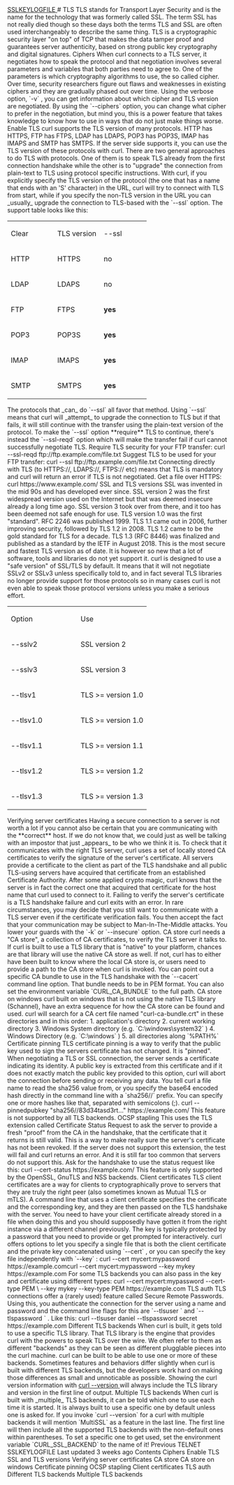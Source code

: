 
<a href="telnet.html" class="navButton-94f2579c--pageItemWithChildrenNested-2c5d8183--navButtonClickable-161b88ca">
</a>
<a href="tls/sslkeylogfile.html" class="navButton-94f2579c--pageItemWithChildrenNested-2c5d8183--navButtonClickable-161b88ca">
<span class="text-4505230f--UIH300-2063425d--textContentFamily-49a318e1--navButtonLabel-14a4968f">SSLKEYLOGFILE</span>
</a># <span class="text-4505230f--DisplayH900-bfb998fa--textContentFamily-49a318e1">TLS</span>
<span class="text-4505230f--UIH300-2063425d--textUIFamily-5ebd8e40--text-8ee2c8b2">
</span>
<span class="text-4505230f--UIH300-2063425d--textUIFamily-5ebd8e40--text-8ee2c8b2">
</span>
<span class="text-4505230f--TextH400-3033861f--textContentFamily-49a318e1">
<span data-key="5e43ce97c2884bf3a8dae08a6d41af6d">
<span data-offset-key="5e43ce97c2884bf3a8dae08a6d41af6d:0">TLS stands for Transport Layer Security and is the name for the technology that was formerly called SSL. The term SSL has not really died though so these days both the terms TLS and SSL are often used interchangeably to describe the same thing.</span>
</span>
</span>
<span class="text-4505230f--TextH400-3033861f--textContentFamily-49a318e1">
<span data-key="188c33105dbf4dde8c29176f808195ff">
<span data-offset-key="188c33105dbf4dde8c29176f808195ff:0">TLS is a cryptographic security layer "on top" of TCP that makes the data tamper proof and guarantees server authenticity, based on strong public key cryptography and digital signatures.</span>
</span>
</span>
<span class="text-4505230f--HeadingH700-04e1a2a3--textContentFamily-49a318e1">
<span data-key="74260da46c7b4005a088777cc5666b16">
<span data-offset-key="74260da46c7b4005a088777cc5666b16:0">Ciphers</span>
</span>
</span>
<span class="text-4505230f--TextH400-3033861f--textContentFamily-49a318e1">
<span data-key="efcf7276e9e14abcb99b2de677f614f4">
<span data-offset-key="efcf7276e9e14abcb99b2de677f614f4:0">When curl connects to a TLS server, it negotiates how to speak the protocol and that negotiation involves several parameters and variables that both parties need to agree to. One of the parameters is which cryptography algorithms to use, the so called cipher. Over time, security researchers figure out flaws and weaknesses in existing ciphers and they are gradually phased out over time.</span>
</span>
</span>
<span class="text-4505230f--TextH400-3033861f--textContentFamily-49a318e1">
<span data-key="3c1a4e5ea006463ea8a978313e6c3ada">
<span data-offset-key="3c1a4e5ea006463ea8a978313e6c3ada:0">Using the verbose option, </span>
<span data-offset-key="3c1a4e5ea006463ea8a978313e6c3ada:1">`-v`</span>
<span data-offset-key="3c1a4e5ea006463ea8a978313e6c3ada:2">, you can get information about which cipher and TLS version are negotiated. By using the </span>
<span data-offset-key="3c1a4e5ea006463ea8a978313e6c3ada:3">`--ciphers`</span>
<span data-offset-key="3c1a4e5ea006463ea8a978313e6c3ada:4"> option, you can change what cipher to prefer in the negotiation, but mind you, this is a power feature that takes knowledge to know how to use in ways that do not just make things worse.</span>
</span>
</span>
<span class="text-4505230f--HeadingH700-04e1a2a3--textContentFamily-49a318e1">
<span data-key="426fac17080643458ae71c31825b3ed8">
<span data-offset-key="426fac17080643458ae71c31825b3ed8:0">Enable TLS</span>
</span>
</span>
<span class="text-4505230f--TextH400-3033861f--textContentFamily-49a318e1">
<span data-key="21f8e87db84243faa73b670a3d520d4b">
<span data-offset-key="21f8e87db84243faa73b670a3d520d4b:0">curl supports the TLS version of many protocols. HTTP has HTTPS, FTP has FTPS, LDAP has LDAPS, POP3 has POP3S, IMAP has IMAPS and SMTP has SMTPS.</span>
</span>
</span>
<span class="text-4505230f--TextH400-3033861f--textContentFamily-49a318e1">
<span data-key="8136cca7d4a94acb8df2c48b9d769a1f">
<span data-offset-key="8136cca7d4a94acb8df2c48b9d769a1f:0">If the server side supports it, you can use the TLS version of these protocols with curl.</span>
</span>
</span>
<span class="text-4505230f--TextH400-3033861f--textContentFamily-49a318e1">
<span data-key="28be41a135b149a5b6823b1de92fecde">
<span data-offset-key="28be41a135b149a5b6823b1de92fecde:0">There are two general approaches to do TLS with protocols. One of them is to speak TLS already from the first connection handshake while the other is to "upgrade" the connection from plain-text to TLS using protocol specific instructions.</span>
</span>
</span>
<span class="text-4505230f--TextH400-3033861f--textContentFamily-49a318e1">
<span data-key="e3d5c579ca0a4c28809ff10456f2ee2d">
<span data-offset-key="e3d5c579ca0a4c28809ff10456f2ee2d:0">With curl, if you explicitly specify the TLS version of the protocol (the one that has a name that ends with an 'S' character) in the URL, curl will try to connect with TLS from start, while if you specify the non-TLS version in the URL you can </span>
<span data-offset-key="e3d5c579ca0a4c28809ff10456f2ee2d:1">_usually_</span>
<span data-offset-key="e3d5c579ca0a4c28809ff10456f2ee2d:2"> upgrade the connection to TLS-based with the </span>
<span data-offset-key="e3d5c579ca0a4c28809ff10456f2ee2d:3">`--ssl`</span>
<span data-offset-key="e3d5c579ca0a4c28809ff10456f2ee2d:4"> option.</span>
</span>
</span>
<span class="text-4505230f--TextH400-3033861f--textContentFamily-49a318e1">
<span data-key="49f0ccd468494009b20da4a53486a4b3">
<span data-offset-key="49f0ccd468494009b20da4a53486a4b3:0">The support table looks like this:</span>
</span>
</span>
<table>
<colgroup>
<col style="width: 33%" />
<col style="width: 33%" />
<col style="width: 33%" />
</colgroup>
<tbody>
<tr class="odd">
<td style="text-align: left;">
<p>
<span class="text-4505230f--UIH400-4e41e82a--textContentFamily-49a318e1">
<span data-key="0955a6d54b894943b4bee7abf9686d1d">
<span data-offset-key="0955a6d54b894943b4bee7abf9686d1d:0">Clear</span>
</span>
</span>
</p>
</td>
<td style="text-align: left;">
<p>
<span class="text-4505230f--UIH400-4e41e82a--textContentFamily-49a318e1">
<span data-key="cb66fdc6765948ff9b38be040c00766b">
<span data-offset-key="cb66fdc6765948ff9b38be040c00766b:0">TLS version</span>
</span>
</span>
</p>
</td>
<td style="text-align: left;">
<p>
<span class="text-4505230f--UIH400-4e41e82a--textContentFamily-49a318e1">
<span data-key="1a3e890ecd4941df850ff22af7a95e5b">
<span data-offset-key="1a3e890ecd4941df850ff22af7a95e5b:0">--ssl</span>
</span>
</span>
</p>
</td>
</tr>
<tr class="even">
<td style="text-align: left;">
<p>
<span class="text-4505230f--TextH400-3033861f--textContentFamily-49a318e1">
<span data-key="d14e98f5d8854a9cae97390ad66b636d">
<span data-offset-key="d14e98f5d8854a9cae97390ad66b636d:0">HTTP</span>
</span>
</span>
</p>
</td>
<td style="text-align: left;">
<p>
<span class="text-4505230f--TextH400-3033861f--textContentFamily-49a318e1">
<span data-key="b3e813334d0842938e8913585d1d9362">
<span data-offset-key="b3e813334d0842938e8913585d1d9362:0">HTTPS</span>
</span>
</span>
</p>
</td>
<td style="text-align: left;">
<p>
<span class="text-4505230f--TextH400-3033861f--textContentFamily-49a318e1">
<span data-key="40ae2664c1d442719d3d7d3a2ce6aac4">
<span data-offset-key="40ae2664c1d442719d3d7d3a2ce6aac4:0">no</span>
</span>
</span>
</p>
</td>
</tr>
<tr class="odd">
<td style="text-align: left;">
<p>
<span class="text-4505230f--TextH400-3033861f--textContentFamily-49a318e1">
<span data-key="25125212d2754d01b3fa24922599e936">
<span data-offset-key="25125212d2754d01b3fa24922599e936:0">LDAP</span>
</span>
</span>
</p>
</td>
<td style="text-align: left;">
<p>
<span class="text-4505230f--TextH400-3033861f--textContentFamily-49a318e1">
<span data-key="e71eeea297864895b01e6b859df7ac53">
<span data-offset-key="e71eeea297864895b01e6b859df7ac53:0">LDAPS</span>
</span>
</span>
</p>
</td>
<td style="text-align: left;">
<p>
<span class="text-4505230f--TextH400-3033861f--textContentFamily-49a318e1">
<span data-key="47b57d51d39c4d2cb428b4a0ace55df5">
<span data-offset-key="47b57d51d39c4d2cb428b4a0ace55df5:0">no</span>
</span>
</span>
</p>
</td>
</tr>
<tr class="even">
<td style="text-align: left;">
<p>
<span class="text-4505230f--TextH400-3033861f--textContentFamily-49a318e1">
<span data-key="8a7cd157c68f4002960abd9ce1bb2271">
<span data-offset-key="8a7cd157c68f4002960abd9ce1bb2271:0">FTP</span>
</span>
</span>
</p>
</td>
<td style="text-align: left;">
<p>
<span class="text-4505230f--TextH400-3033861f--textContentFamily-49a318e1">
<span data-key="c1b58984c7a94ca795396efd9024e0e3">
<span data-offset-key="c1b58984c7a94ca795396efd9024e0e3:0">FTPS</span>
</span>
</span>
</p>
</td>
<td style="text-align: left;">
<p>
<span class="text-4505230f--TextH400-3033861f--textContentFamily-49a318e1">
<span data-key="60ddb58a17cd48edbf2ca4db94060be4">
<span data-offset-key="60ddb58a17cd48edbf2ca4db94060be4:0">
<strong>yes</strong>
</span>
</span>
</span>
</p>
</td>
</tr>
<tr class="odd">
<td style="text-align: left;">
<p>
<span class="text-4505230f--TextH400-3033861f--textContentFamily-49a318e1">
<span data-key="8a49398b4174471db5808cdeb1b5d528">
<span data-offset-key="8a49398b4174471db5808cdeb1b5d528:0">POP3</span>
</span>
</span>
</p>
</td>
<td style="text-align: left;">
<p>
<span class="text-4505230f--TextH400-3033861f--textContentFamily-49a318e1">
<span data-key="95f79d35599a46a0b6db63c851125a27">
<span data-offset-key="95f79d35599a46a0b6db63c851125a27:0">POP3S</span>
</span>
</span>
</p>
</td>
<td style="text-align: left;">
<p>
<span class="text-4505230f--TextH400-3033861f--textContentFamily-49a318e1">
<span data-key="1f29c382a66c444582115839d0665880">
<span data-offset-key="1f29c382a66c444582115839d0665880:0">
<strong>yes</strong>
</span>
</span>
</span>
</p>
</td>
</tr>
<tr class="even">
<td style="text-align: left;">
<p>
<span class="text-4505230f--TextH400-3033861f--textContentFamily-49a318e1">
<span data-key="e210e3c853fb4cbf8446c7daddb2d9ab">
<span data-offset-key="e210e3c853fb4cbf8446c7daddb2d9ab:0">IMAP</span>
</span>
</span>
</p>
</td>
<td style="text-align: left;">
<p>
<span class="text-4505230f--TextH400-3033861f--textContentFamily-49a318e1">
<span data-key="565dc3a8afd649ff813c793cde12c905">
<span data-offset-key="565dc3a8afd649ff813c793cde12c905:0">IMAPS</span>
</span>
</span>
</p>
</td>
<td style="text-align: left;">
<p>
<span class="text-4505230f--TextH400-3033861f--textContentFamily-49a318e1">
<span data-key="38758b90a22a40f6b73df62b8a646398">
<span data-offset-key="38758b90a22a40f6b73df62b8a646398:0">
<strong>yes</strong>
</span>
</span>
</span>
</p>
</td>
</tr>
<tr class="odd">
<td style="text-align: left;">
<p>
<span class="text-4505230f--TextH400-3033861f--textContentFamily-49a318e1">
<span data-key="e21d7f16d84944eb9517d4e3dfcb35a3">
<span data-offset-key="e21d7f16d84944eb9517d4e3dfcb35a3:0">SMTP</span>
</span>
</span>
</p>
</td>
<td style="text-align: left;">
<p>
<span class="text-4505230f--TextH400-3033861f--textContentFamily-49a318e1">
<span data-key="04d7d85c95e2455d9638de6b41a5d1bc">
<span data-offset-key="04d7d85c95e2455d9638de6b41a5d1bc:0">SMTPS</span>
</span>
</span>
</p>
</td>
<td style="text-align: left;">
<p>
<span class="text-4505230f--TextH400-3033861f--textContentFamily-49a318e1">
<span data-key="e5afecf329e24b4e8b4bbb16b7cfda1a">
<span data-offset-key="e5afecf329e24b4e8b4bbb16b7cfda1a:0">
<strong>yes</strong>
</span>
</span>
</span>
</p>
</td>
</tr>
</tbody>
</table>
<span class="text-4505230f--TextH400-3033861f--textContentFamily-49a318e1">
<span data-key="43c05ccb84504fc791b0c8b3dadc92c6">
<span data-offset-key="43c05ccb84504fc791b0c8b3dadc92c6:0">The protocols that </span>
<span data-offset-key="43c05ccb84504fc791b0c8b3dadc92c6:1">_can_</span>
<span data-offset-key="43c05ccb84504fc791b0c8b3dadc92c6:2"> do </span>
<span data-offset-key="43c05ccb84504fc791b0c8b3dadc92c6:3">`--ssl`</span>
<span data-offset-key="43c05ccb84504fc791b0c8b3dadc92c6:4"> all favor that method. Using </span>
<span data-offset-key="43c05ccb84504fc791b0c8b3dadc92c6:5">`--ssl`</span>
<span data-offset-key="43c05ccb84504fc791b0c8b3dadc92c6:6"> means that curl will </span>
<span data-offset-key="43c05ccb84504fc791b0c8b3dadc92c6:7">_attempt_</span>
<span data-offset-key="43c05ccb84504fc791b0c8b3dadc92c6:8"> to upgrade the connection to TLS but if that fails, it will still continue with the transfer using the plain-text version of the protocol. To make the </span>
<span data-offset-key="43c05ccb84504fc791b0c8b3dadc92c6:9">`--ssl`</span>
<span data-offset-key="43c05ccb84504fc791b0c8b3dadc92c6:10"> option </span>
<span data-offset-key="43c05ccb84504fc791b0c8b3dadc92c6:11">**require**</span>
<span data-offset-key="43c05ccb84504fc791b0c8b3dadc92c6:12"> TLS to continue, there's instead the </span>
<span data-offset-key="43c05ccb84504fc791b0c8b3dadc92c6:13">`--ssl-reqd`</span>
<span data-offset-key="43c05ccb84504fc791b0c8b3dadc92c6:14"> option which will make the transfer fail if curl cannot successfully negotiate TLS.</span>
</span>
</span>
<span class="text-4505230f--TextH400-3033861f--textContentFamily-49a318e1">
<span data-key="bfd04891287c4c06ae6c6f2c04072eb9">
<span data-offset-key="bfd04891287c4c06ae6c6f2c04072eb9:0">Require TLS security for your FTP transfer:</span>
</span>
</span>    curl --ssl-reqd ftp://ftp.example.com/file.txt<span class="text-4505230f--TextH400-3033861f--textContentFamily-49a318e1">
<span data-key="4ccc331530924ea0b684f64c4cf376ed">
<span data-offset-key="4ccc331530924ea0b684f64c4cf376ed:0">Suggest TLS to be used for your FTP transfer:</span>
</span>
</span>    curl --ssl ftp://ftp.example.com/file.txt<span class="text-4505230f--TextH400-3033861f--textContentFamily-49a318e1">
<span data-key="fed04906d2d3442a942cfc0069f9b3e0">
<span data-offset-key="fed04906d2d3442a942cfc0069f9b3e0:0">Connecting directly with TLS (to HTTPS://, LDAPS://, FTPS:// etc) means that TLS is mandatory and curl will return an error if TLS is not negotiated.</span>
</span>
</span>
<span class="text-4505230f--TextH400-3033861f--textContentFamily-49a318e1">
<span data-key="3f6d3a06a8a24a659860c258a55c9b29">
<span data-offset-key="3f6d3a06a8a24a659860c258a55c9b29:0">Get a file over HTTPS:</span>
</span>
</span>    curl https://www.example.com/<span class="text-4505230f--HeadingH700-04e1a2a3--textContentFamily-49a318e1">
<span data-key="cdefa3190508480a87353c9553aa2a65">
<span data-offset-key="cdefa3190508480a87353c9553aa2a65:0">SSL and TLS versions</span>
</span>
</span>
<span class="text-4505230f--TextH400-3033861f--textContentFamily-49a318e1">
<span data-key="6da5973b582845b28a5743fb44296626">
<span data-offset-key="6da5973b582845b28a5743fb44296626:0">SSL was invented in the mid 90s and has developed ever since. SSL version 2 was the first widespread version used on the Internet but that was deemed insecure already a long time ago. SSL version 3 took over from there, and it too has been deemed not safe enough for use.</span>
</span>
</span>
<span class="text-4505230f--TextH400-3033861f--textContentFamily-49a318e1">
<span data-key="d208564df33c443aaf5ae8fe1df2b932">
<span data-offset-key="d208564df33c443aaf5ae8fe1df2b932:0">TLS version 1.0 was the first "standard". RFC 2246 was published 1999. TLS 1.1 came out in 2006, further improving security, followed by TLS 1.2 in 2008. TLS 1.2 came to be the gold standard for TLS for a decade.</span>
</span>
</span>
<span class="text-4505230f--TextH400-3033861f--textContentFamily-49a318e1">
<span data-key="50a51d9bf66e4c95aa7bab72f5825f27">
<span data-offset-key="50a51d9bf66e4c95aa7bab72f5825f27:0">TLS 1.3 (RFC 8446) was finalized and published as a standard by the IETF in August 2018. This is the most secure and fastest TLS version as of date. It is however so new that a lot of software, tools and libraries do not yet support it.</span>
</span>
</span>
<span class="text-4505230f--TextH400-3033861f--textContentFamily-49a318e1">
<span data-key="3918311f445d4ed28fd335e67269786b">
<span data-offset-key="3918311f445d4ed28fd335e67269786b:0">curl is designed to use a "safe version" of SSL/TLS by default. It means that it will not negotiate SSLv2 or SSLv3 unless specifically told to, and in fact several TLS libraries no longer provide support for those protocols so in many cases curl is not even able to speak those protocol versions unless you make a serious effort.</span>
</span>
</span>
<table>
<colgroup>
<col style="width: 50%" />
<col style="width: 50%" />
</colgroup>
<tbody>
<tr class="odd">
<td style="text-align: left;">
<p>
<span class="text-4505230f--UIH400-4e41e82a--textContentFamily-49a318e1">
<span data-key="bc207651e4ed453b9d4dc14cd4f4acd4">
<span data-offset-key="bc207651e4ed453b9d4dc14cd4f4acd4:0">Option</span>
</span>
</span>
</p>
</td>
<td style="text-align: left;">
<p>
<span class="text-4505230f--UIH400-4e41e82a--textContentFamily-49a318e1">
<span data-key="418b54cba4dd45cb83e730f0cd78a882">
<span data-offset-key="418b54cba4dd45cb83e730f0cd78a882:0">Use</span>
</span>
</span>
</p>
</td>
</tr>
<tr class="even">
<td style="text-align: left;">
<p>
<span class="text-4505230f--TextH400-3033861f--textContentFamily-49a318e1">
<span data-key="a133c0b7d2094d279a2d1cbfa18939f2">
<span data-offset-key="a133c0b7d2094d279a2d1cbfa18939f2:0">--sslv2</span>
</span>
</span>
</p>
</td>
<td style="text-align: left;">
<p>
<span class="text-4505230f--TextH400-3033861f--textContentFamily-49a318e1">
<span data-key="87b698ac227f4b48b1f54f9bd9beda9f">
<span data-offset-key="87b698ac227f4b48b1f54f9bd9beda9f:0">SSL version 2</span>
</span>
</span>
</p>
</td>
</tr>
<tr class="odd">
<td style="text-align: left;">
<p>
<span class="text-4505230f--TextH400-3033861f--textContentFamily-49a318e1">
<span data-key="b1188da77075466ab72d759c4a9d7bf0">
<span data-offset-key="b1188da77075466ab72d759c4a9d7bf0:0">--sslv3</span>
</span>
</span>
</p>
</td>
<td style="text-align: left;">
<p>
<span class="text-4505230f--TextH400-3033861f--textContentFamily-49a318e1">
<span data-key="f51f42e34e994fd9ba74bc0b3c4bb27d">
<span data-offset-key="f51f42e34e994fd9ba74bc0b3c4bb27d:0">SSL version 3</span>
</span>
</span>
</p>
</td>
</tr>
<tr class="even">
<td style="text-align: left;">
<p>
<span class="text-4505230f--TextH400-3033861f--textContentFamily-49a318e1">
<span data-key="4ce57da5380948dd952c76cb8bec1cfb">
<span data-offset-key="4ce57da5380948dd952c76cb8bec1cfb:0">--tlsv1</span>
</span>
</span>
</p>
</td>
<td style="text-align: left;">
<p>
<span class="text-4505230f--TextH400-3033861f--textContentFamily-49a318e1">
<span data-key="ad9ee9045a43407dbb2022ff47054a01">
<span data-offset-key="ad9ee9045a43407dbb2022ff47054a01:0">TLS &gt;= version 1.0</span>
</span>
</span>
</p>
</td>
</tr>
<tr class="odd">
<td style="text-align: left;">
<p>
<span class="text-4505230f--TextH400-3033861f--textContentFamily-49a318e1">
<span data-key="4176110ac0d642f0a1372b8c4677448d">
<span data-offset-key="4176110ac0d642f0a1372b8c4677448d:0">--tlsv1.0</span>
</span>
</span>
</p>
</td>
<td style="text-align: left;">
<p>
<span class="text-4505230f--TextH400-3033861f--textContentFamily-49a318e1">
<span data-key="e0a2ffffc8b74cb1b6ac356a11c8dff8">
<span data-offset-key="e0a2ffffc8b74cb1b6ac356a11c8dff8:0">TLS &gt;= version 1.0</span>
</span>
</span>
</p>
</td>
</tr>
<tr class="even">
<td style="text-align: left;">
<p>
<span class="text-4505230f--TextH400-3033861f--textContentFamily-49a318e1">
<span data-key="d94b892c5d3943d995511a5ce33d536a">
<span data-offset-key="d94b892c5d3943d995511a5ce33d536a:0">--tlsv1.1</span>
</span>
</span>
</p>
</td>
<td style="text-align: left;">
<p>
<span class="text-4505230f--TextH400-3033861f--textContentFamily-49a318e1">
<span data-key="90d1a0c31b20454da998640ec48cc767">
<span data-offset-key="90d1a0c31b20454da998640ec48cc767:0">TLS &gt;= version 1.1</span>
</span>
</span>
</p>
</td>
</tr>
<tr class="odd">
<td style="text-align: left;">
<p>
<span class="text-4505230f--TextH400-3033861f--textContentFamily-49a318e1">
<span data-key="42c7c95f82484ae48601312f39bb492d">
<span data-offset-key="42c7c95f82484ae48601312f39bb492d:0">--tlsv1.2</span>
</span>
</span>
</p>
</td>
<td style="text-align: left;">
<p>
<span class="text-4505230f--TextH400-3033861f--textContentFamily-49a318e1">
<span data-key="83cece0756cf466e96325a6b811b3364">
<span data-offset-key="83cece0756cf466e96325a6b811b3364:0">TLS &gt;= version 1.2</span>
</span>
</span>
</p>
</td>
</tr>
<tr class="even">
<td style="text-align: left;">
<p>
<span class="text-4505230f--TextH400-3033861f--textContentFamily-49a318e1">
<span data-key="e39235466a7f42ddad0fd89bd133e1df">
<span data-offset-key="e39235466a7f42ddad0fd89bd133e1df:0">--tlsv1.3</span>
</span>
</span>
</p>
</td>
<td style="text-align: left;">
<p>
<span class="text-4505230f--TextH400-3033861f--textContentFamily-49a318e1">
<span data-key="9d3f220652354792b4d6b2fd22baca7c">
<span data-offset-key="9d3f220652354792b4d6b2fd22baca7c:0">TLS &gt;= version 1.3</span>
</span>
</span>
</p>
</td>
</tr>
</tbody>
</table>
<span class="text-4505230f--HeadingH700-04e1a2a3--textContentFamily-49a318e1">
<span data-key="da47927eac6c4fa2a44420ce25e6fc08">
<span data-offset-key="da47927eac6c4fa2a44420ce25e6fc08:0">Verifying server certificates</span>
</span>
</span>
<span class="text-4505230f--TextH400-3033861f--textContentFamily-49a318e1">
<span data-key="462afcda87b5421287d1caaf016714a1">
<span data-offset-key="462afcda87b5421287d1caaf016714a1:0">Having a secure connection to a server is not worth a lot if you cannot also be certain that you are communicating with the </span>
<span data-offset-key="462afcda87b5421287d1caaf016714a1:1">**correct**</span>
<span data-offset-key="462afcda87b5421287d1caaf016714a1:2"> host. If we do not know that, we could just as well be talking with an impostor that just </span>
<span data-offset-key="462afcda87b5421287d1caaf016714a1:3">_appears_</span>
<span data-offset-key="462afcda87b5421287d1caaf016714a1:4"> to be who we think it is.</span>
</span>
</span>
<span class="text-4505230f--TextH400-3033861f--textContentFamily-49a318e1">
<span data-key="5883e221cc044be69389815f6b9b81b5">
<span data-offset-key="5883e221cc044be69389815f6b9b81b5:0">To check that it communicates with the right TLS server, curl uses a set of locally stored CA certificates to verify the signature of the server's certificate. All servers provide a certificate to the client as part of the TLS handshake and all public TLS-using servers have acquired that certificate from an established Certificate Authority.</span>
</span>
</span>
<span class="text-4505230f--TextH400-3033861f--textContentFamily-49a318e1">
<span data-key="97ae208e5f314a9ca4844140ce7af769">
<span data-offset-key="97ae208e5f314a9ca4844140ce7af769:0">After some applied crypto magic, curl knows that the server is in fact the correct one that acquired that certificate for the host name that curl used to connect to it. Failing to verify the server's certificate is a TLS handshake failure and curl exits with an error.</span>
</span>
</span>
<span class="text-4505230f--TextH400-3033861f--textContentFamily-49a318e1">
<span data-key="fabe97f644e74e18831e4a3a264389f8">
<span data-offset-key="fabe97f644e74e18831e4a3a264389f8:0">In rare circumstances, you may decide that you still want to communicate with a TLS server even if the certificate verification fails. You then accept the fact that your communication may be subject to Man-In-The-Middle attacks. You lower your guards with the </span>
<span data-offset-key="fabe97f644e74e18831e4a3a264389f8:1">`-k`</span>
<span data-offset-key="fabe97f644e74e18831e4a3a264389f8:2"> or </span>
<span data-offset-key="fabe97f644e74e18831e4a3a264389f8:3">`--insecure`</span>
<span data-offset-key="fabe97f644e74e18831e4a3a264389f8:4"> option.</span>
</span>
</span>
<span class="text-4505230f--HeadingH700-04e1a2a3--textContentFamily-49a318e1">
<span data-key="5f1d3e34002f431787b66321ad8933b1">
<span data-offset-key="5f1d3e34002f431787b66321ad8933b1:0">CA store</span>
</span>
</span>
<span class="text-4505230f--TextH400-3033861f--textContentFamily-49a318e1">
<span data-key="822fe6b32dc645faa5abba44a8676372">
<span data-offset-key="822fe6b32dc645faa5abba44a8676372:0">curl needs a "CA store", a collection of CA certificates, to verify the TLS server it talks to.</span>
</span>
</span>
<span class="text-4505230f--TextH400-3033861f--textContentFamily-49a318e1">
<span data-key="677eaec0cdf8467c8d6f4b1a17e372ab">
<span data-offset-key="677eaec0cdf8467c8d6f4b1a17e372ab:0">If curl is built to use a TLS library that is "native" to your platform, chances are that library will use the native CA store as well. If not, curl has to either have been built to know where the local CA store is, or users need to provide a path to the CA store when curl is invoked.</span>
</span>
</span>
<span class="text-4505230f--TextH400-3033861f--textContentFamily-49a318e1">
<span data-key="e01f8ee4554f4016a286a61f849bfdcc">
<span data-offset-key="e01f8ee4554f4016a286a61f849bfdcc:0">You can point out a specific CA bundle to use in the TLS handshake with the </span>
<span data-offset-key="e01f8ee4554f4016a286a61f849bfdcc:1">`--cacert`</span>
<span data-offset-key="e01f8ee4554f4016a286a61f849bfdcc:2"> command line option. That bundle needs to be in PEM format. You can also set the environment variable </span>
<span data-offset-key="e01f8ee4554f4016a286a61f849bfdcc:3">`CURL_CA_BUNDLE`</span>
<span data-offset-key="e01f8ee4554f4016a286a61f849bfdcc:4"> to the full path.</span>
</span>
</span>
<span class="text-4505230f--HeadingH600-23f228db--textContentFamily-49a318e1">
<span data-key="f21d50db79d440e6b2c56ef2f5e0984a">
<span data-offset-key="f21d50db79d440e6b2c56ef2f5e0984a:0">CA store on windows</span>
</span>
</span>
<span class="text-4505230f--TextH400-3033861f--textContentFamily-49a318e1">
<span data-key="fd6f7992ae4248dda79b26c50040c015">
<span data-offset-key="fd6f7992ae4248dda79b26c50040c015:0">curl built on windows that is not using the native TLS library (Schannel), have an extra sequence for how the CA store can be found and used.</span>
</span>
</span>
<span class="text-4505230f--TextH400-3033861f--textContentFamily-49a318e1">
<span data-key="f1fe9d82dd494ed3a6b682e9e7ef3e41">
<span data-offset-key="f1fe9d82dd494ed3a6b682e9e7ef3e41:0">curl will search for a CA cert file named "curl-ca-bundle.crt" in these directories and in this order:</span>
</span>
</span>1.  <span class="text-4505230f--TextH400-3033861f--textContentFamily-49a318e1">
<span data-key="3518ad45d3b1419c94b79c4870f0e9fa">
<span data-offset-key="3518ad45d3b1419c94b79c4870f0e9fa:0">application's directory</span>
</span>
</span>2.  <span class="text-4505230f--TextH400-3033861f--textContentFamily-49a318e1">
<span data-key="9214aa4f22444ec3af7e9aa5512d9924">
<span data-offset-key="9214aa4f22444ec3af7e9aa5512d9924:0">current working directory</span>
</span>
</span>3.  <span class="text-4505230f--TextH400-3033861f--textContentFamily-49a318e1">
<span data-key="fa4b2066040b4aba8582b4544d8f8ed2">
<span data-offset-key="fa4b2066040b4aba8582b4544d8f8ed2:0">Windows System directory (e.g. </span>
<span data-offset-key="fa4b2066040b4aba8582b4544d8f8ed2:1">`C:\windows\system32`</span>
<span data-offset-key="fa4b2066040b4aba8582b4544d8f8ed2:2">)</span>
</span>
</span>4.  <span class="text-4505230f--TextH400-3033861f--textContentFamily-49a318e1">
<span data-key="141a3064b42e433d9486738e3475d7e8">
<span data-offset-key="141a3064b42e433d9486738e3475d7e8:0">Windows Directory (e.g. </span>
<span data-offset-key="141a3064b42e433d9486738e3475d7e8:1">`C:\windows`</span>
<span data-offset-key="141a3064b42e433d9486738e3475d7e8:2">)</span>
</span>
</span>5.  <span class="text-4505230f--TextH400-3033861f--textContentFamily-49a318e1">
<span data-key="aa63f92d44a745439e9c74715f5ecbf1">
<span data-offset-key="aa63f92d44a745439e9c74715f5ecbf1:0">all directories along </span>
<span data-offset-key="aa63f92d44a745439e9c74715f5ecbf1:1">`%PATH%`</span>
</span>
</span>
<span class="text-4505230f--HeadingH700-04e1a2a3--textContentFamily-49a318e1">
<span data-key="fdb3f30c3e4e4860b213095b14be3d86">
<span data-offset-key="fdb3f30c3e4e4860b213095b14be3d86:0">Certificate pinning</span>
</span>
</span>
<span class="text-4505230f--TextH400-3033861f--textContentFamily-49a318e1">
<span data-key="fed88a8e084f43c69fd117c520512e00">
<span data-offset-key="fed88a8e084f43c69fd117c520512e00:0">TLS certificate pinning is a way to verify that the public key used to sign the servers certificate has not changed. It is "pinned".</span>
</span>
</span>
<span class="text-4505230f--TextH400-3033861f--textContentFamily-49a318e1">
<span data-key="3146644d549d4a3baf77359800a77adb">
<span data-offset-key="3146644d549d4a3baf77359800a77adb:0">When negotiating a TLS or SSL connection, the server sends a certificate indicating its identity. A public key is extracted from this certificate and if it does not exactly match the public key provided to this option, curl will abort the connection before sending or receiving any data.</span>
</span>
</span>
<span class="text-4505230f--TextH400-3033861f--textContentFamily-49a318e1">
<span data-key="84fba339f11742a39bc2c0bcae61caff">
<span data-offset-key="84fba339f11742a39bc2c0bcae61caff:0">You tell curl a file name to read the sha256 value from, or you specify the base64 encoded hash directly in the command line with a </span>
<span data-offset-key="84fba339f11742a39bc2c0bcae61caff:1">`sha256//`</span>
<span data-offset-key="84fba339f11742a39bc2c0bcae61caff:2"> prefix. You can specify one or more hashes like that, separated with semicolons (;).</span>
</span>
</span>    curl --pinnedpubkey "sha256//83d34tasd3rt..." https://example.com/<span class="text-4505230f--TextH400-3033861f--textContentFamily-49a318e1">
<span data-key="e658f8c1aee84184a7383a990485fb82">
<span data-offset-key="e658f8c1aee84184a7383a990485fb82:0">This feature is not supported by all TLS backends.</span>
</span>
</span>
<span class="text-4505230f--HeadingH700-04e1a2a3--textContentFamily-49a318e1">
<span data-key="a4a69ad915b7427894be1072db3198a1">
<span data-offset-key="a4a69ad915b7427894be1072db3198a1:0">OCSP stapling</span>
</span>
</span>
<span class="text-4505230f--TextH400-3033861f--textContentFamily-49a318e1">
<span data-key="50961c9a76a84581ba2de074fdd7f3da">
<span data-offset-key="50961c9a76a84581ba2de074fdd7f3da:0">This uses the TLS extension called Certificate Status Request to ask the server to provide a fresh "proof" from the CA in the handshake, that the certificate that it returns is still valid. This is a way to make really sure the server's certificate has not been revoked.</span>
</span>
</span>
<span class="text-4505230f--TextH400-3033861f--textContentFamily-49a318e1">
<span data-key="046dab3517634bee94b791dde2933b58">
<span data-offset-key="046dab3517634bee94b791dde2933b58:0">If the server does not support this extension, the test will fail and curl returns an error. And it is still far too common that servers do not support this.</span>
</span>
</span>
<span class="text-4505230f--TextH400-3033861f--textContentFamily-49a318e1">
<span data-key="c984fde0d52e4e39a137c35161cf7012">
<span data-offset-key="c984fde0d52e4e39a137c35161cf7012:0">Ask for the handshake to use the status request like this:</span>
</span>
</span>    curl --cert-status https://example.com/<span class="text-4505230f--TextH400-3033861f--textContentFamily-49a318e1">
<span data-key="e64dcd52dbf14ad9a66b2e178b5ad320">
<span data-offset-key="e64dcd52dbf14ad9a66b2e178b5ad320:0">This feature is only supported by the OpenSSL, GnuTLS and NSS backends.</span>
</span>
</span>
<span class="text-4505230f--HeadingH700-04e1a2a3--textContentFamily-49a318e1">
<span data-key="a88c459dac504172af949c3fdc7add28">
<span data-offset-key="a88c459dac504172af949c3fdc7add28:0">Client certificates</span>
</span>
</span>
<span class="text-4505230f--TextH400-3033861f--textContentFamily-49a318e1">
<span data-key="2852bba20f4a40b88a63e7a3882e4ed1">
<span data-offset-key="2852bba20f4a40b88a63e7a3882e4ed1:0">TLS client certificates are a way for clients to cryptographically prove to servers that they are truly the right peer (also sometimes known as Mutual TLS or mTLS). A command line that uses a client certificate specifies the certificate and the corresponding key, and they are then passed on the TLS handshake with the server.</span>
</span>
</span>
<span class="text-4505230f--TextH400-3033861f--textContentFamily-49a318e1">
<span data-key="a8b1f0c40c4e458e8d3b6a0c8bd5eecc">
<span data-offset-key="a8b1f0c40c4e458e8d3b6a0c8bd5eecc:0">You need to have your client certificate already stored in a file when doing this and you should supposedly have gotten it from the right instance via a different channel previously.</span>
</span>
</span>
<span class="text-4505230f--TextH400-3033861f--textContentFamily-49a318e1">
<span data-key="c7854ba55c17468aa7022f46d9f40531">
<span data-offset-key="c7854ba55c17468aa7022f46d9f40531:0">The key is typically protected by a password that you need to provide or get prompted for interactively.</span>
</span>
</span>
<span class="text-4505230f--TextH400-3033861f--textContentFamily-49a318e1">
<span data-key="37932f2d0353405b9589f05225aa7469">
<span data-offset-key="37932f2d0353405b9589f05225aa7469:0">curl offers options to let you specify a single file that is both the client certificate and the private key concatenated using </span>
<span data-offset-key="37932f2d0353405b9589f05225aa7469:1">`--cert`</span>
<span data-offset-key="37932f2d0353405b9589f05225aa7469:2">, or you can specify the key file independently with </span>
<span data-offset-key="37932f2d0353405b9589f05225aa7469:3">`--key`</span>
<span data-offset-key="37932f2d0353405b9589f05225aa7469:4">:</span>
</span>
</span>    curl --cert mycert:mypassword https://example.comcurl --cert mycert:mypassword --key mykey https://example.com<span class="text-4505230f--TextH400-3033861f--textContentFamily-49a318e1">
<span data-key="bc2de9ea31144847bedca5c540e92671">
<span data-offset-key="bc2de9ea31144847bedca5c540e92671:0">For some TLS backends you can also pass in the key and certificate using different types:</span>
</span>
</span>    curl --cert mycert:mypassword --cert-type PEM \     --key mykey --key-type PEM https://example.com<span class="text-4505230f--HeadingH700-04e1a2a3--textContentFamily-49a318e1">
<span data-key="159910f06e8049c084096b3df64183e5">
<span data-offset-key="159910f06e8049c084096b3df64183e5:0">TLS auth</span>
</span>
</span>
<span class="text-4505230f--TextH400-3033861f--textContentFamily-49a318e1">
<span data-key="7a8f9ea23783445bbc36ee9b1ae8b5a8">
<span data-offset-key="7a8f9ea23783445bbc36ee9b1ae8b5a8:0">TLS connections offer a (rarely used) feature called Secure Remote Passwords. Using this, you authenticate the connection for the server using a name and password and the command line flags for this are </span>
<span data-offset-key="7a8f9ea23783445bbc36ee9b1ae8b5a8:1">`--tlsuser <name>`</span>
<span data-offset-key="7a8f9ea23783445bbc36ee9b1ae8b5a8:2"> and </span>
<span data-offset-key="7a8f9ea23783445bbc36ee9b1ae8b5a8:3">`--tlspassword <secret>`</span>
<span data-offset-key="7a8f9ea23783445bbc36ee9b1ae8b5a8:4">. Like this:</span>
</span>
</span>    curl --tlsuser daniel --tlspassword secret https://example.com<span class="text-4505230f--HeadingH700-04e1a2a3--textContentFamily-49a318e1">
<span data-key="229b74626aea447780f2ac55adce03f0">
<span data-offset-key="229b74626aea447780f2ac55adce03f0:0">Different TLS backends</span>
</span>
</span>
<span class="text-4505230f--TextH400-3033861f--textContentFamily-49a318e1">
<span data-key="57785d2f56d44257802a9e7b663191d9">
<span data-offset-key="57785d2f56d44257802a9e7b663191d9:0">When curl is built, it gets told to use a specific TLS library. That TLS library is the engine that provides curl with the powers to speak TLS over the wire. We often refer to them as different "backends" as they can be seen as different plugglable pieces into the curl machine. curl can be built to be able to use one or more of these backends.</span>
</span>
</span>
<span class="text-4505230f--TextH400-3033861f--textContentFamily-49a318e1">
<span data-key="3c01bad2855f4f2f8395527ad3e95379">
<span data-offset-key="3c01bad2855f4f2f8395527ad3e95379:0">Sometimes features and behaviors differ slightly when curl is built with different TLS backends, but the developers work hard on making those differences as small and unnoticable as possible.</span>
</span>
</span>
<span class="text-4505230f--TextH400-3033861f--textContentFamily-49a318e1">
<span data-key="a88b65bdcac84809ba9ee1b4c1b6b8e3">
<span data-offset-key="a88b65bdcac84809ba9ee1b4c1b6b8e3:0">Showing the curl version information with </span>
</span>
<a href="https://github.com/bagder/everything-curl/tree/80575b1774f42028a706f684ebccb4b1efd19b31/usingcurl/usingcurl-version.md" class="link-a079aa82--primary-53a25e66--link-faf6c434">
<span data-key="b2232754dc20458d9390d0ebf784d18a">
<span data-offset-key="b2232754dc20458d9390d0ebf784d18a:0">curl --version</span>
</span>
</a>
<span data-key="3c889a46cbb84817bcc4f12cb1d73a0d">
<span data-offset-key="3c889a46cbb84817bcc4f12cb1d73a0d:0"> will always include the TLS library and version in the first line of output.</span>
</span>
</span>
<span class="text-4505230f--HeadingH700-04e1a2a3--textContentFamily-49a318e1">
<span data-key="fded010a2cfd496da185bf27e44cbf84">
<span data-offset-key="fded010a2cfd496da185bf27e44cbf84:0">Multiple TLS backends</span>
</span>
</span>
<span class="text-4505230f--TextH400-3033861f--textContentFamily-49a318e1">
<span data-key="904cb17f094a4876b16cc3ef0636af85">
<span data-offset-key="904cb17f094a4876b16cc3ef0636af85:0">When curl is built with </span>
<span data-offset-key="904cb17f094a4876b16cc3ef0636af85:1">_multiple_</span>
<span data-offset-key="904cb17f094a4876b16cc3ef0636af85:2"> TLS backends, it can be told which one to use each time it is started. It is always built to use a specific one by default unless one is asked for.</span>
</span>
</span>
<span class="text-4505230f--TextH400-3033861f--textContentFamily-49a318e1">
<span data-key="45f7394f497449aabfaabea3d885e518">
<span data-offset-key="45f7394f497449aabfaabea3d885e518:0">If you invoke </span>
<span data-offset-key="45f7394f497449aabfaabea3d885e518:1">`curl --version`</span>
<span data-offset-key="45f7394f497449aabfaabea3d885e518:2"> for a curl with multiple backends it will mention </span>
<span data-offset-key="45f7394f497449aabfaabea3d885e518:3">`MultiSSL`</span>
<span data-offset-key="45f7394f497449aabfaabea3d885e518:4"> as a feature in the last line. The first line will then include all the supported TLS backends with the non-default ones within parentheses.</span>
</span>
</span>
<span class="text-4505230f--TextH400-3033861f--textContentFamily-49a318e1">
<span data-key="baf1cc66ead14681a8cdce676ffc8acf">
<span data-offset-key="baf1cc66ead14681a8cdce676ffc8acf:0">To set a specific one to get used, set the environment variable </span>
<span data-offset-key="baf1cc66ead14681a8cdce676ffc8acf:1">`CURL_SSL_BACKEND`</span>
<span data-offset-key="baf1cc66ead14681a8cdce676ffc8acf:2"> to the name of it!</span>
</span>
</span>
<a href="telnet.html" class="reset-3c756112--card-6570f064--whiteCard-fff091a4--cardPrevious-56a5e674">
</a>
<span class="text-4505230f--TextH200-a3425406--textContentFamily-49a318e1">Previous</span>
<span class="text-4505230f--UIH400-4e41e82a--textContentFamily-49a318e1">TELNET</span>
<a href="tls/sslkeylogfile.html" class="reset-3c756112--card-6570f064--whiteCard-fff091a4--cardNext-19241c42">
</a>
<span class="text-4505230f--UIH400-4e41e82a--textContentFamily-49a318e1">SSLKEYLOGFILE</span>
<span class="text-4505230f--TextH200-a3425406--textContentFamily-49a318e1">Last updated 3 weeks ago</span>
<span class="text-4505230f--InfoH100-1e92e1d1--textContentFamily-49a318e1">Contents</span>
<a href="tls.html#ciphers" class="reset-3c756112--menuItem-aa02f6ec--menuItemLight-757d5235--menuItemInline-173bdf97--pageTocItem-f4427024">
</a>
<span class="text-4505230f--UIH300-2063425d--textContentFamily-49a318e1">
<span class="text-4505230f--UIH200-50ead35f--textContentFamily-49a318e1">Ciphers</span>
</span>
<a href="tls.html#enable-tls" class="reset-3c756112--menuItem-aa02f6ec--menuItemLight-757d5235--menuItemInline-173bdf97--pageTocItem-f4427024">
</a>
<span class="text-4505230f--UIH300-2063425d--textContentFamily-49a318e1">
<span class="text-4505230f--UIH200-50ead35f--textContentFamily-49a318e1">Enable TLS</span>
</span>
<a href="tls.html#ssl-and-tls-versions" class="reset-3c756112--menuItem-aa02f6ec--menuItemLight-757d5235--menuItemInline-173bdf97--pageTocItem-f4427024">
</a>
<span class="text-4505230f--UIH300-2063425d--textContentFamily-49a318e1">
<span class="text-4505230f--UIH200-50ead35f--textContentFamily-49a318e1">SSL and TLS versions</span>
</span>
<a href="tls.html#verifying-server-certificates" class="reset-3c756112--menuItem-aa02f6ec--menuItemLight-757d5235--menuItemInline-173bdf97--pageTocItem-f4427024">
</a>
<span class="text-4505230f--UIH300-2063425d--textContentFamily-49a318e1">
<span class="text-4505230f--UIH200-50ead35f--textContentFamily-49a318e1">Verifying server certificates</span>
</span>
<a href="tls.html#ca-store" class="reset-3c756112--menuItem-aa02f6ec--menuItemLight-757d5235--menuItemInline-173bdf97--pageTocItem-f4427024">
</a>
<span class="text-4505230f--UIH300-2063425d--textContentFamily-49a318e1">
<span class="text-4505230f--UIH200-50ead35f--textContentFamily-49a318e1">CA store</span>
</span>
<a href="tls.html#ca-store-on-windows" class="reset-3c756112--menuItem-aa02f6ec--menuItemLight-757d5235--menuItemInline-173bdf97--pageTocItem-f4427024">
</a>
<span class="text-4505230f--UIH300-2063425d--textContentFamily-49a318e1">
<span class="text-4505230f--UIH200-50ead35f--textContentFamily-49a318e1--pageTocLinkH2-2294976c">CA store on windows</span>
</span>
<a href="tls.html#certificate-pinning" class="reset-3c756112--menuItem-aa02f6ec--menuItemLight-757d5235--menuItemInline-173bdf97--pageTocItem-f4427024">
</a>
<span class="text-4505230f--UIH300-2063425d--textContentFamily-49a318e1">
<span class="text-4505230f--UIH200-50ead35f--textContentFamily-49a318e1">Certificate pinning</span>
</span>
<a href="tls.html#ocsp-stapling" class="reset-3c756112--menuItem-aa02f6ec--menuItemLight-757d5235--menuItemInline-173bdf97--pageTocItem-f4427024">
</a>
<span class="text-4505230f--UIH300-2063425d--textContentFamily-49a318e1">
<span class="text-4505230f--UIH200-50ead35f--textContentFamily-49a318e1">OCSP stapling</span>
</span>
<a href="tls.html#client-certificates" class="reset-3c756112--menuItem-aa02f6ec--menuItemLight-757d5235--menuItemInline-173bdf97--pageTocItem-f4427024">
</a>
<span class="text-4505230f--UIH300-2063425d--textContentFamily-49a318e1">
<span class="text-4505230f--UIH200-50ead35f--textContentFamily-49a318e1">Client certificates</span>
</span>
<a href="tls.html#tls-auth" class="reset-3c756112--menuItem-aa02f6ec--menuItemLight-757d5235--menuItemInline-173bdf97--pageTocItem-f4427024">
</a>
<span class="text-4505230f--UIH300-2063425d--textContentFamily-49a318e1">
<span class="text-4505230f--UIH200-50ead35f--textContentFamily-49a318e1">TLS auth</span>
</span>
<a href="tls.html#different-tls-backends" class="reset-3c756112--menuItem-aa02f6ec--menuItemLight-757d5235--menuItemInline-173bdf97--pageTocItem-f4427024">
</a>
<span class="text-4505230f--UIH300-2063425d--textContentFamily-49a318e1">
<span class="text-4505230f--UIH200-50ead35f--textContentFamily-49a318e1">Different TLS backends</span>
</span>
<a href="tls.html#multiple-tls-backends" class="reset-3c756112--menuItem-aa02f6ec--menuItemLight-757d5235--menuItemInline-173bdf97--pageTocItem-f4427024">
</a>
<span class="text-4505230f--UIH300-2063425d--textContentFamily-49a318e1">
<span class="text-4505230f--UIH200-50ead35f--textContentFamily-49a318e1">Multiple TLS backends</span>
</span>
